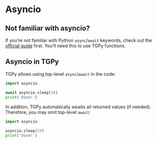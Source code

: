 # Asyncio

## Not familiar with asyncio?

If you’re not familiar with Python `async`/`await` keywords, check out the [official guide](https://docs.python.org/3/library/asyncio-task.html) first. You’ll need this to use TGPy functions.

## Asyncio in TGPy

TGPy allows using top-level `async`/`await` in the code:

```python
import asyncio

await asyncio.sleep(10)
print('Done!')
```


In addition, TGPy automatically awaits all returned values (if needed). Therefore, you may omit top-level `await`:

```python hl_lines="3"
import asyncio

asyncio.sleep(10)
print('Done!')
```
